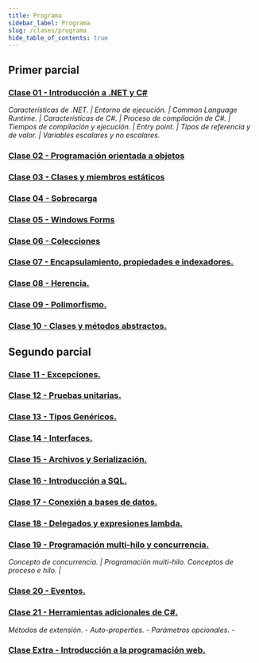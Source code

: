 ```yaml
---
title: Programa
sidebar_label: Programa
slug: /clases/programa
hide_table_of_contents: true
---
```


## Primer parcial
### [Clase 01 - Introducción a .NET y C#](./01-introduccion/indice.md)
*Características de .NET. | Entorno de ejecución. | Common Language Runtime. | Características de C#. | Proceso de compilación de C#. | Tiempos de compilación y ejecución. | Entry point. | Tipos de referencia y de valor. | Variables escalares y no escalares.*

### [Clase 02 - Programación orientada a objetos](./01-introduccion/indice.md)

### [Clase 03 - Clases y miembros estáticos](./01-introduccion/indice.md)

### [Clase 04 - Sobrecarga](./01-introduccion/indice.md)

### [Clase 05 - Windows Forms](./01-introduccion/indice.md)

### [Clase 06 - Colecciones](./01-introduccion/indice.md)

### [Clase 07 - Encapsulamiento, propiedades e indexadores.](./01-introduccion/indice.md)

### [Clase 08 - Herencia.](./01-introduccion/indice.md)
 
### [Clase 09 - Polimorfismo.](./01-introduccion/indice.md)

### [Clase 10 - Clases y métodos abstractos.](./01-introduccion/indice.md)

## Segundo parcial
### [Clase 11 - Excepciones.](./01-introduccion/indice.md)

### [Clase 12 - Pruebas unitarias.](./01-introduccion/indice.md)

### [Clase 13 - Tipos Genéricos.](./01-introduccion/indice.md)

### [Clase 14 - Interfaces.](./01-introduccion/indice.md)

### [Clase 15 - Archivos y Serialización.](./01-introduccion/indice.md)

### [Clase 16 - Introducción a SQL.](./01-introduccion/indice.md)

### [Clase 17 - Conexión a bases de datos.](./01-introduccion/indice.md)

### [Clase 18 - Delegados y expresiones lambda.](./01-introduccion/indice.md)

### [Clase 19 - Programación multi-hilo y concurrencia.](./23-concurrencia/indice.md)
*Concepto de concurrencia. | Programación multi-hilo. Conceptos de proceso e hilo. |*

### [Clase 20 - Eventos.](./01-introduccion/indice.md)

### [Clase 21 - Herramientas adicionales de C#.](./01-introduccion/indice.md)
*Métodos de extensión. - Auto-properties. - Parámetros opcionales. -*

### [Clase Extra - Introducción a la programación web.](./01-introduccion/indice.md)